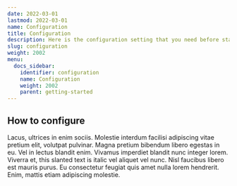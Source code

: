 ```yaml
---
date: 2022-03-01
lastmod: 2022-03-01
name: Configuration
title: Configuration
description: Here is the configuration setting that you need before start the app
slug: configuration
weight: 2002
menu:
  docs_sidebar:
    identifier: configuration
    name: Configuration
    weight: 2002
    parent: getting-started
---
```

## How to configure
Lacus, ultrices in enim sociis. Molestie interdum facilisi adipiscing vitae pretium elit, volutpat pulvinar. Magna pretium bibendum libero egestas in eu. Vel in lectus blandit enim. Vivamus imperdiet blandit nunc integer lorem. Viverra et, this slanted text is italic vel aliquet vel nunc. Nisl faucibus libero est mauris purus. Eu consectetur feugiat quis amet nulla lorem hendrerit. Enim, mattis etiam adipiscing molestie.
